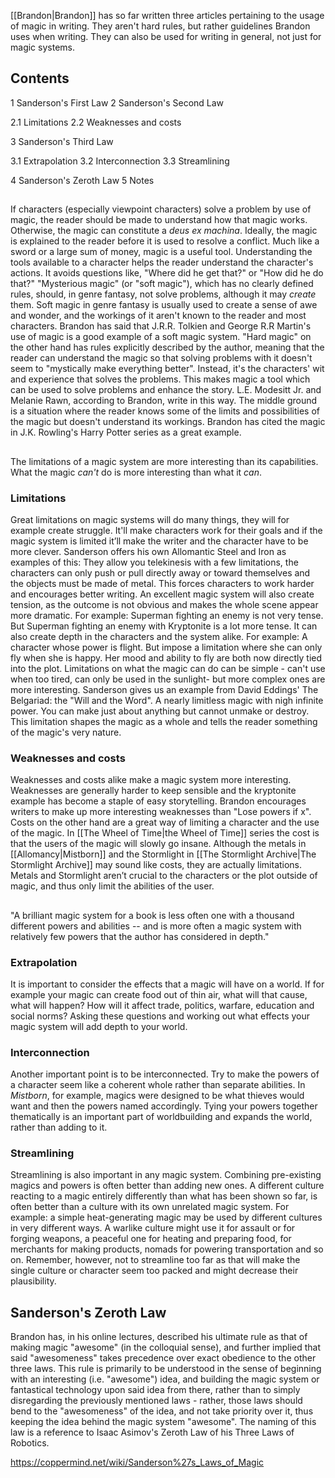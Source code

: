 [[Brandon\|Brandon]] has so far written three articles pertaining to the usage of magic in writing. They aren't hard rules, but rather guidelines Brandon uses when writing. They can also be used for writing in general, not just for magic systems.

## Contents

1 Sanderson's First Law
2 Sanderson's Second Law

2.1 Limitations
2.2 Weaknesses and costs


3 Sanderson's Third Law

3.1 Extrapolation
3.2 Interconnection
3.3 Streamlining


4 Sanderson's Zeroth Law
5 Notes


## 

If characters (especially viewpoint characters) solve a problem by use of magic, the reader should be made to understand how that magic works. Otherwise, the magic can constitute a *deus ex machina*.
Ideally, the magic is explained to the reader before it is used to resolve a conflict. Much like a sword or a large sum of money, magic is a useful tool. Understanding the tools available to a character helps the reader understand the character's actions. It avoids questions like, "Where did he get that?" or "How did he do that?"
"Mysterious magic" (or "soft magic"), which has no clearly defined rules, should, in genre fantasy, not solve problems, although it may *create* them. Soft magic in genre fantasy is usually used to create a sense of awe and wonder, and the workings of it aren't known to the reader and most characters. Brandon has said that J.R.R. Tolkien and George R.R Martin's use of magic is a good example of a soft magic system.
"Hard magic" on the other hand has rules explicitly described by the author, meaning that the reader can understand the magic so that solving problems with it doesn't seem to "mystically make everything better". Instead, it's the characters' wit and experience that solves the problems. This makes magic a tool which can be used to solve problems and enhance the story. L.E. Modesitt Jr. and Melanie Rawn, according to Brandon, write in this way.
The middle ground is a situation where the reader knows some of the limits and possibilities of the magic but doesn't understand its workings. Brandon has cited the magic in J.K. Rowling's Harry Potter series as a great example.

## 

The limitations of a magic system are more interesting than its capabilities. What the magic *can't* do is more interesting than what it *can*.

### Limitations
Great limitations on magic systems will do many things, they will for example create struggle. It'll make characters work for their goals and if the magic system is limited it’ll make the writer and the character have to be more clever. Sanderson offers his own Allomantic Steel and Iron as examples of this: They allow you telekinesis with a few limitations, the characters can only push or pull directly away or toward themselves and the objects must be made of metal. This forces characters to work harder and encourages better writing.
An excellent magic system will also create tension, as the outcome is not obvious and makes the whole scene appear more dramatic. For example: Superman fighting an enemy is not very tense. But Superman fighting an enemy with Kryptonite is a lot more tense.
It can also create depth in the characters and the system alike. For example: A character whose power is flight. But impose a limitation where she can only fly when she is happy. Her mood and ability to fly are both now directly tied into the plot.
Limitations on what the magic can do can be simple - can't use when too tired, can only be used in the sunlight- but more complex ones are more interesting. Sanderson gives us an example from David Eddings' The Belgariad: the "Will and the Word". A nearly limitless magic with nigh infinite power. You can make just about anything but cannot unmake or destroy. This limitation shapes the magic as a whole and tells the reader something of the magic's very nature.

### Weaknesses and costs
Weaknesses and costs alike make a magic system more interesting. Weaknesses are generally harder to keep sensible and the kryptonite example has become a staple of easy storytelling. Brandon encourages writers to make up more interesting weaknesses than "Lose powers if x". Costs on the other hand are a great way of limiting a character and the use of the magic. In [[The Wheel of Time\|the Wheel of Time]] series the cost is that the users of the magic will slowly go insane. Although the metals in [[Allomancy\|Mistborn]] and the Stormlight in [[The Stormlight Archive\|The Stormlight Archive]] may sound like costs, they are actually limitations. Metals and Stormlight aren’t crucial to the characters or the plot outside of magic, and thus only limit the abilities of the user.

## 

"A brilliant magic system for a book is less often one with a thousand different powers and abilities -- and is more often a magic system with relatively few powers that the author has considered in depth."

### Extrapolation
It is important to consider the effects that a magic will have on a world. If for example your magic can create food out of thin air, what will that cause, what will happen? How will it affect trade, politics, warfare, education and social norms? Asking these questions and working out what effects your magic system will add depth to your world.

### Interconnection
Another important point is to be interconnected. Try to make the powers of a character seem like a coherent whole rather than separate abilities. In *Mistborn*, for example, magics were designed to be what thieves would want and then the powers named accordingly. Tying your powers together thematically is an important part of worldbuilding and expands the world, rather than adding to it.

### Streamlining
Streamlining is also important in any magic system. Combining pre-existing magics and powers is often better than adding new ones. A different culture reacting to a magic entirely differently than what has been shown so far, is often better than a culture with its own unrelated magic system. For example: a simple heat-generating magic may be used by different cultures in very different ways. A warlike culture might use it for assault or for forging weapons, a peaceful one for heating and preparing food, for merchants for making products, nomads for powering transportation and so on.
Remember, however, not to streamline too far as that will make the single culture or character seem too packed and might decrease their plausibility.

## Sanderson's Zeroth Law

Brandon has, in his online lectures, described his ultimate rule as that of making magic "awesome" (in the colloquial sense), and further implied that said "awesomeness" takes precedence over exact obedience to the other three laws. This rule is primarily to be understood in the sense of beginning with an interesting (i.e. "awesome") idea, and building the magic system or fantastical technology upon said idea from there, rather than to simply disregarding the previously mentioned laws - rather, those laws should bend to the "awesomeness" of the idea, and not take priority over it, thus keeping the idea behind the magic system "awesome".
The naming of this law is a reference to Isaac Asimov's Zeroth Law of his Three Laws of Robotics.



https://coppermind.net/wiki/Sanderson%27s_Laws_of_Magic